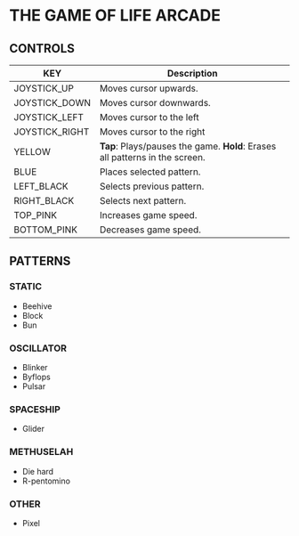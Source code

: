 # THE GAME OF LIFE ARCADE

## CONTROLS
| KEY | Description |
| ------ | ----------- |
| JOYSTICK_UP   | Moves cursor upwards. |
| JOYSTICK_DOWN   | Moves cursor downwards. |
| JOYSTICK_LEFT   | Moves cursor to the left |
| JOYSTICK_RIGHT   | Moves cursor to the right |
| YELLOW   | **Tap**: Plays/pauses the game. **Hold**: Erases all patterns in the screen. |
| BLUE   | Places selected pattern. |
| LEFT_BLACK   | Selects previous pattern. |
| RIGHT_BLACK   | Selects next pattern. |
| TOP_PINK   | Increases game speed. |
| BOTTOM_PINK | Decreases game speed. |

## PATTERNS

### STATIC

- Beehive
- Block
- Bun

### OSCILLATOR

- Blinker
- Byflops
- Pulsar

### SPACESHIP

- Glider

### METHUSELAH

- Die hard
- R-pentomino

### OTHER

- Pixel



